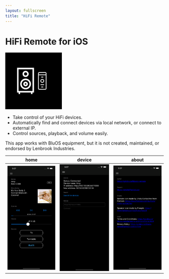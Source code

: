 ```yaml
---
layout: fullscreen
title: "HiFi Remote"
---
```



# HiFi Remote for iOS

<img width="180" src="/media/bluos-app-256.png">

* Take control of your HiFi devices.
* Automatically find and connect devices via local network, or connect to external IP.
* Control sources, playback, and volume easily.

This app works with BluOS equipment, but it is not created, maintained, or endorsed by  Lenbrook Industries.


|home|device|about|
|-|-|-|
|<img width="320" src="/media/iphone-11-pro-max-home.png">|<img width="320" src="/media/iphone-11-pro-max-device.png">|<img width="320" src="/media/iphone-11-pro-max-about.png">|